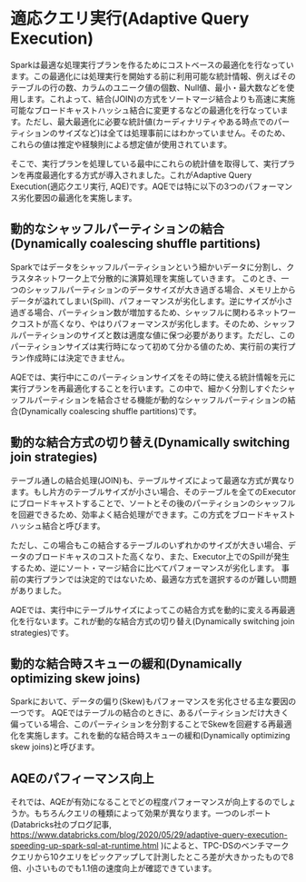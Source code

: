 # 適応クエリ実行(Adaptive Query Execution)

Sparkは最適な処理実行プランを作るためにコストベースの最適化を行なっています。この最適化には処理実行を開始する前に利用可能な統計情報、例えばそのテーブルの行の数、カラムのユニーク値の個数、Null値、最小・最大数などを使用します。これよって、結合(JOIN)の方式をソートマージ結合よりも高速に実施可能なブロードキャストハッシュ結合に変更するなどの最適化を行なっています。ただし、最大最適化に必要な統計値(カーディナリティやある時点でのパーティションのサイズなど)は全ては処理事前にはわかっていません。そのため、これらの値は推定や経験則による想定値が使用されています。

そこで、実行プランを処理している最中にこれらの統計値を取得して、実行プランを再度最適化する方式が導入されました。これがAdaptive Query Execution(適応クエリ実行, AQE)です。AQEでは特に以下の3つのパフォーマンス劣化要因の最適化を実施します。

## 動的なシャッフルパーティションの結合(Dynamically coalescing shuffle partitions)

Sparkではデータをシャッフルパーティションという細かいデータに分割し、クラスタネットワーク上で分散的に演算処理を実施していきます。
このとき、一つのシャッフルパーティションのデータサイズが大き過ぎる場合、メモリ上からデータが溢れてしまい(Spill)、パフォーマンスが劣化します。逆にサイズが小さ過ぎる場合、パーティション数が増加するため、シャッフルに関わるネットワークコストが高くなり、やはりパフォーマンスが劣化します。そのため、シャッフルパーティションのサイズと数は適度な値に保つ必要があります。ただし、このパーティションサイズは実行時になって初めて分かる値のため、実行前の実行プラン作成時には決定できません。

AQEでは、実行中にこのパーティションサイズをその時に使える統計情報を元に実行プランを再最適化することを行います。この中で、細かく分割しすぐたシャッフルパーティションを結合させる機能が動的なシャッフルパーティションの結合(Dynamically coalescing shuffle partitions)です。


## 動的な結合方式の切り替え(Dynamically switching join strategies)

テーブル通しの結合処理(JOIN)も、テーブルサイズによって最適な方式が異なります。もし片方のテーブルサイズが小さい場合、そのテーブルを全てのExecutorにブロードキャストすることで、ソートとその後のパーティションのシャッフルを回避できるため、効率よく結合処理ができます。この方式をブロードキャストハッシュ結合と呼びます。

ただし、この場合もこの結合するテーブルのいずれかのサイズが大きい場合、データのブロードキャスのコストた高くなり、また、Executor上でのSpillが発生するため、逆にソート・マージ結合に比べてパフォーマンスが劣化します。
事前の実行プランでは決定的ではないため、最適な方式を選択するのが難しい問題がありました。

AQEでは、実行中にテーブルサイズによってこの結合方式を動的に変える再最適化を行ないます。これが動的な結合方式の切り替え(Dynamically switching join strategies)です。


## 動的な結合時スキューの緩和(Dynamically optimizing skew joins)

Sparkにおいて、データの偏り(Skew)もパフォーマンスを劣化させる主な要因の一つです。
AQEではテーブルの結合のときに、あるパーティションだけ大きく偏っている場合、このパーティションを分割することでSkewを回避する再最適化を実施します。これを動的な結合時スキューの緩和(Dynamically optimizing skew joins)と呼びます。


## AQEのパフィーマンス向上

それでは、AQEが有効になることでどの程度パフォーマンスが向上するのでしょうか。もちろんクエリの種類によって効果が異なります。一つのレポート(Databricks社のブログ記事, https://www.databricks.com/blog/2020/05/29/adaptive-query-execution-speeding-up-spark-sql-at-runtime.html )によると、TPC-DSのベンチマーククエリから10クエリをピックアップして計測したところ差が大きかったもので8倍、小さいものでも1.1倍の速度向上が確認できています。